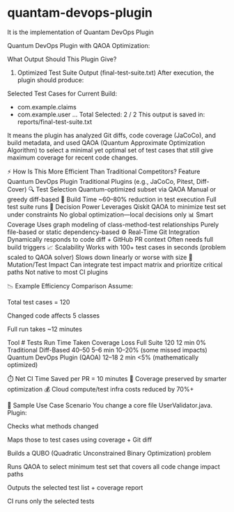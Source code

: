# quantam-devops-plugin
It is the implementation of Quantam DevOps Plugin

Quantum DevOps Plugin with QAOA Optimization:

What Output Should This Plugin Give?
1. Optimized Test Suite Output (final-test-suite.txt)
After execution, the plugin should produce:

Selected Test Cases for Current Build:
- com.example.claims
- com.example.user
...
Total Selected: 2 / 2
This output is saved in:
reports/final-test-suite.txt

It means the plugin has analyzed Git diffs, code coverage (JaCoCo), and build metadata, and used QAOA (Quantum Approximate Optimization Algorithm) to select a minimal yet optimal set of test cases that still give maximum coverage for recent code changes.

⚡ How Is This More Efficient Than Traditional Competitors?
Feature	Quantum DevOps Plugin	Traditional Plugins (e.g., JaCoCo, Pitest, Diff-Cover)
🔍 Test Selection	Quantum-optimized subset via QAOA	Manual or greedy diff-based
🔁 Build Time	~60–80% reduction in test execution	Full test suite runs
🧠 Decision Power	Leverages Qiskit QAOA to minimize test set under constraints	No global optimization—local decisions only
📊 Smart Coverage	Uses graph modeling of class-method-test relationships	Purely file-based or static dependency-based
⚙️ Real-Time Git Integration	Dynamically responds to code diff + GitHub PR context	Often needs full build triggers
📈 Scalability	Works with 100+ test cases in seconds (problem scaled to QAOA solver)	Slows down linearly or worse with size
🧪 Mutation/Test Impact	Can integrate test impact matrix and prioritize critical paths	Not native to most CI plugins

📉 Example Efficiency Comparison
Assume:

Total test cases = 120

Changed code affects 5 classes

Full run takes ~12 minutes

Tool	                        # Tests   Run	Time Taken	Coverage Loss
Full Suite	                   120	     12 min	         0%
Traditional Diff-Based	       40–50	   5–6 min	       10–20% (some missed impacts)
Quantum DevOps Plugin (QAOA)	 12–18	   2 min	         <5% (mathematically optimized)

⏱️ Net CI Time Saved per PR = 10 minutes
🧠 Coverage preserved by smarter optimization
💰 Cloud compute/test infra costs reduced by 70%+

🧪 Sample Use Case Scenario
You change a core file UserValidator.java. Plugin:

Checks what methods changed

Maps those to test cases using coverage + Git diff

Builds a QUBO (Quadratic Unconstrained Binary Optimization) problem

Runs QAOA to select minimum test set that covers all code change impact paths

Outputs the selected test list + coverage report

CI runs only the selected tests
